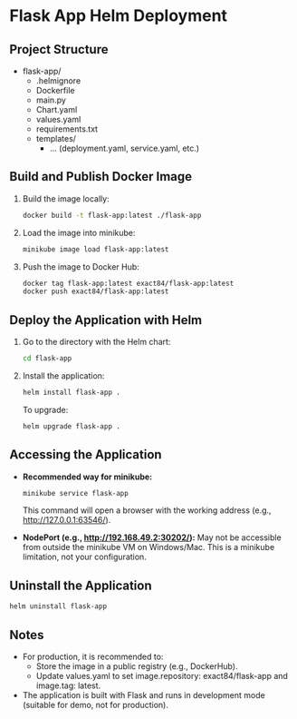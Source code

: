 # Flask App Helm Deployment

## Project Structure

- flask-app/
  - .helmignore
  - Dockerfile
  - main.py
  - Chart.yaml
  - values.yaml
  - requirements.txt
  - templates/
     - ... (deployment.yaml, service.yaml, etc.)

## Build and Publish Docker Image

1. Build the image locally:
   ```sh
   docker build -t flask-app:latest ./flask-app
   ```
2. Load the image into minikube:
   ```sh
   minikube image load flask-app:latest
   ```
3. Push the image to Docker Hub:
   ```sh
   docker tag flask-app:latest exact84/flask-app:latest
   docker push exact84/flask-app:latest
   ```

## Deploy the Application with Helm

1. Go to the directory with the Helm chart:
   ```sh
   cd flask-app
   ```
2. Install the application:
   ```sh
   helm install flask-app .
   ```
   To upgrade:
   ```sh
   helm upgrade flask-app .
   ```

## Accessing the Application

- **Recommended way for minikube:**
  ```sh
  minikube service flask-app
  ```
  This command will open a browser with the working address (e.g., http://127.0.0.1:63546/).

- **NodePort (e.g., http://192.168.49.2:30202/):**
  May not be accessible from outside the minikube VM on Windows/Mac. This is a minikube limitation, not your configuration.

## Uninstall the Application

```sh
helm uninstall flask-app
```

## Notes
- For production, it is recommended to:
   - Store the image in a public registry (e.g., DockerHub).
   - Update values.yaml to set image.repository: exact84/flask-app and image.tag: latest.
- The application is built with Flask and runs in development mode (suitable for demo, not for production).
